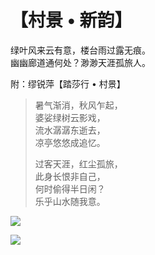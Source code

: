  # 【村景 • 新韵】
 
 绿叶风来云有意，楼台雨过露无痕。  
 幽幽廊道通何处？渺渺天涯孤旅人。

 附：缪锐萍【踏莎行 • 村景】

> 暑气渐消，秋风乍起，  
> 婆娑绿树云影戏，  
> 流水潺潺东逝去，  
> 凉亭悠悠成追忆。
>
> 过客天涯，红尘孤旅，  
> 此身长恨非自己，  
> 何时偷得半日闲？  
> 乐乎山水随我意。

![](30a.jpg)

![](30b.jpg)

